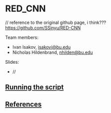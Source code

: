 # RED_CNN
// reference to the original github page, i think???
https://github.com/SSinyu/RED-CNN

Team members:
* Ivan Isakov, isakovi@bu.edu
* Nicholas Hildenbrand, nhilden@bu.edu

Slides:
* //

## <ins>Running the script</ins>

## <ins>References</ins>
